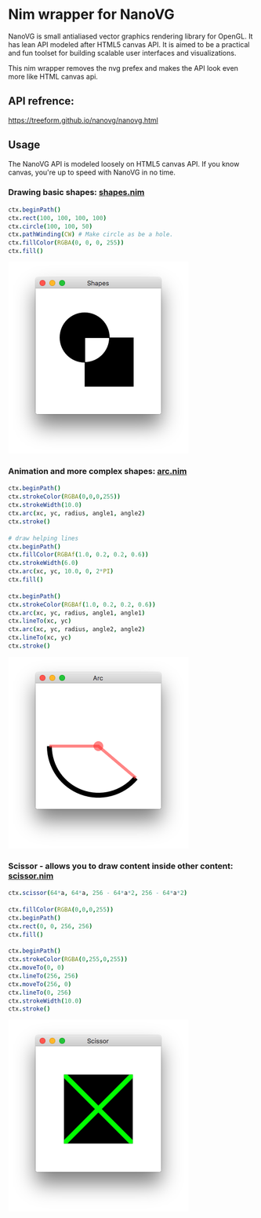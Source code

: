 # Nim wrapper for NanoVG

NanoVG is small antialiased vector graphics rendering library for OpenGL. It has lean API modeled after HTML5 canvas API. It is aimed to be a practical and fun toolset for building scalable user interfaces and visualizations.

This nim wrapper removes the nvg prefex and makes the API look even more like HTML canvas api.

## API refrence:

https://treeform.github.io/nanovg/nanovg.html

## Usage

The NanoVG API is modeled loosely on HTML5 canvas API. If you know canvas, you're up to speed with NanoVG in no time.

### Drawing basic shapes: [shapes.nim](/tests/shapes.nim)
```nim
ctx.beginPath()
ctx.rect(100, 100, 100, 100)
ctx.circle(100, 100, 50)
ctx.pathWinding(CW) # Make circle as be a hole.
ctx.fillColor(RGBA(0, 0, 0, 255))
ctx.fill()
```
![shapes](tests/shapes.png)

### Animation and more complex shapes: [arc.nim](/tests/arc.nim)
```nim
ctx.beginPath()
ctx.strokeColor(RGBA(0,0,0,255))
ctx.strokeWidth(10.0)
ctx.arc(xc, yc, radius, angle1, angle2)
ctx.stroke()

# draw helping lines
ctx.beginPath()
ctx.fillColor(RGBAf(1.0, 0.2, 0.2, 0.6))
ctx.strokeWidth(6.0)
ctx.arc(xc, yc, 10.0, 0, 2*PI)
ctx.fill()

ctx.beginPath()
ctx.strokeColor(RGBAf(1.0, 0.2, 0.2, 0.6))
ctx.arc(xc, yc, radius, angle1, angle1)
ctx.lineTo(xc, yc)
ctx.arc(xc, yc, radius, angle2, angle2)
ctx.lineTo(xc, yc)
ctx.stroke()
```
![arc](tests/arc.png)

### Scissor - allows you to draw content inside other content: [scissor.nim](/tests/scissor.nim)
```nim
ctx.scissor(64*a, 64*a, 256 - 64*a*2, 256 - 64*a*2)

ctx.fillColor(RGBA(0,0,0,255))
ctx.beginPath()
ctx.rect(0, 0, 256, 256)
ctx.fill()

ctx.beginPath()
ctx.strokeColor(RGBA(0,255,0,255))
ctx.moveTo(0, 0)
ctx.lineTo(256, 256)
ctx.moveTo(256, 0)
ctx.lineTo(0, 256)
ctx.strokeWidth(10.0)
ctx.stroke()
```
![scissor](tests/scissor.png)

